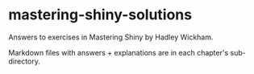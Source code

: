 # mastering-shiny-solutions
Answers to exercises in Mastering Shiny by Hadley Wickham.

Markdown files with answers + explanations are in each chapter's sub-directory.
